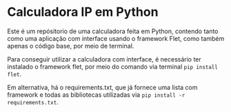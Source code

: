 <h1>Calculadora IP em Python</h1> 
<p>Este é um repósitorio de uma calculadora feita em Python, contendo tanto como uma aplicação com interface usando o framework Flet, como também apenas o código base, por meio de terminal.</p>
<p>Para conseguir utilizar a calculadora com interface, é necessário ter instalado o framework flet, por meio do comando via terminal <code>pip install flet</code>.</p>
<p>Em alternativa, há o requirements.txt, que já fornece uma lista com framework e todas as bibliotecas utilizadas via <code>pip install -r requirements.txt</code>.</p>
